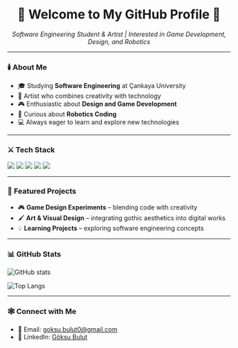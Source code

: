 <h1 align="center">🖤 Welcome to My GitHub Profile 🖤</h1>
<p align="center">
  <i>Software Engineering Student & Artist | Interested in Game Development, Design, and Robotics</i>
</p>

---

### 🕯️ About Me
- 🎓 Studying **Software Engineering** at Çankaya University  
- 🎨 Artist who combines creativity with technology  
- 🎮 Enthusiastic about **Design and Game Development**  
- 🤖 Curious about **Robotics Coding**  
- 💻 Always eager to learn and explore new technologies  

---

### ⚔️ Tech Stack
<p>
  <img src="https://img.shields.io/badge/C-00599C?logo=c&logoColor=white" />
  <img src="https://img.shields.io/badge/C++-00599C?logo=cplusplus&logoColor=white" />
  <img src="https://img.shields.io/badge/Java-007396?logo=java&logoColor=white" />
  <img src="https://img.shields.io/badge/Angular-DD0031?logo=angular&logoColor=white" />
  <img src="https://img.shields.io/badge/Node.js-339933?logo=nodedotjs&logoColor=white" />
</p>

---

### 🎨 Featured Projects
- 🎮 **Game Design Experiments** – blending code with creativity  
- 🖌️ **Art & Visual Design** – integrating gothic aesthetics into digital works  
- 💡 **Learning Projects** – exploring software engineering concepts  

---

### 📊 GitHub Stats
![GitHub stats](https://github-readme-stats.vercel.app/api?username=goksubulut&show_icons=true&theme=dark&bg_color=000000&title_color=8A2BE2&icon_color=8A2BE2&text_color=E6E6FA)  

![Top Langs](https://github-readme-stats.vercel.app/api/top-langs/?username=goksubulut&layout=compact&theme=dark&bg_color=000000&title_color=8A2BE2&text_color=E6E6FA)

---

### 🕸️ Connect with Me

- 📧 Email: [goksu.bulut0@gmail.com](mailto:goksu.bulut0@gmail.com)  
- 💼 LinkedIn: [Göksu Bulut](https://www.linkedin.com/in/göksu-bulut-0a09bb284)


